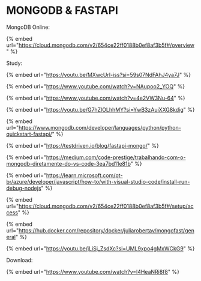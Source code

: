 # MONGODB & FASTAPI

MongoDB Online:

{% embed url="https://cloud.mongodb.com/v2/654ce22ff0188b0ef8af3b5f#/overview" %}

Study:

{% embed url="https://youtu.be/MXwcUrI-iss?si=59s07NdFAhJ4ya7J" %}

{% embed url="https://www.youtube.com/watch?v=NAupoo2_YOQ" %}

{% embed url="https://www.youtube.com/watch?v=4e2VW3Nu-64" %}

{% embed url="https://youtu.be/G7hZlOLhhMY?si=YwB3zAuiXXG8kdig" %}

{% embed url="https://www.mongodb.com/developer/languages/python/python-quickstart-fastapi/" %}

{% embed url="https://testdriven.io/blog/fastapi-mongo/" %}

{% embed url="https://medium.com/code-prestige/trabalhando-com-o-mongodb-diretamente-do-vs-code-3ea7bd11e81b" %}

{% embed url="https://learn.microsoft.com/pt-br/azure/developer/javascript/how-to/with-visual-studio-code/install-run-debug-nodejs" %}

{% embed url="https://cloud.mongodb.com/v2/654ce22ff0188b0ef8af3b5f#/setup/access" %}

{% embed url="https://hub.docker.com/repository/docker/juliarobertav/mongofast/general" %}

{% embed url="https://youtu.be/jLiSj_ZsdXc?si=UML9xpo4gMxWCkG9" %}

Download:

{% embed url="https://www.youtube.com/watch?v=l4HeaNRi8f8" %}
